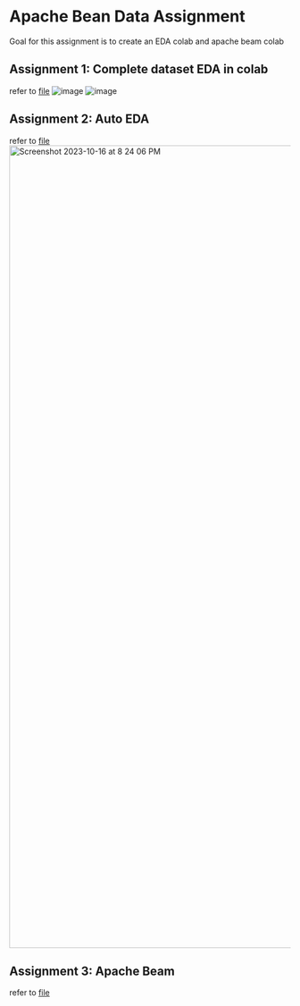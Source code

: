 # Apache Bean Data Assignment
Goal for this assignment is to create an EDA colab and apache beam colab
## Assignment 1: Complete dataset EDA in colab
refer to [file](https://github.com/kellynguyvn/Apache_Beam/blob/main/EDA.ipynb)
![image](https://github.com/kellynguyvn/Apache_Beam/assets/80297074/f956a6cc-3f23-4878-9795-fc4f797de2a9)
![image](https://github.com/kellynguyvn/Apache_Beam/assets/80297074/6731343b-e26d-4f79-b731-0413e03977a1)

## Assignment 2: Auto EDA
refer to [file](https://github.com/kellynguyvn/Apache_Beam/blob/main/Auto_EDA.ipynb)
<img width="1436" alt="Screenshot 2023-10-16 at 8 24 06 PM" src="https://github.com/kellynguyvn/Apache_Beam/assets/80297074/8532cf00-8d1c-483c-8caa-7e7eaf4b9064">

## Assignment 3: Apache Beam
refer to [file](https://github.com/kellynguyvn/Apache_Beam/blob/main/Apache_Beam.ipynb)
